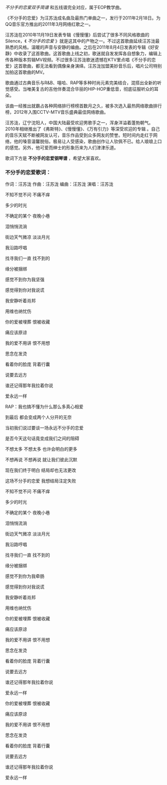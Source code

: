 

_不分手的恋爱双手简谱_ 和五线谱完全对应，属于EOP教学曲。

《不分手的恋爱》为汪苏泷成名曲及最热门单曲之一，发行于2011年2月18日。为QQ音乐官方推出的2011年3月网络红歌之一。

汪苏泷在2010年11月19日发表专辑《慢慢懂》后尝试了很多不同风格歌曲的Silence，《 _不分手的恋爱_
》就是这其中的产物之一。不过这首歌曲延续汪苏泷最熟悉的风格。温暖的声音与安静的编曲。之后在2011年8月4日发表的专辑《好安静》中收录了这首歌曲。这首歌曲上线之初，歌迷就自发发挥各自想象力，编辑上传各种版本剪辑MV视频。不过很多汪苏泷歌迷遗憾在KTV里点唱《不分手的恋爱》这首歌曲，都无法看到偶像亲身演绎。汪苏泷加盟美妙音乐后，唱片公司特别加拍这首歌曲的MV。

歌曲通过古典音乐与R&B、嘻哈、RAP等多种时尚元素完美结合，混搭出全新的听觉感受。当唯美复古的吉他伴奏混合华丽的HIP-HOP重低音，彻底征服听众的耳朵。

该曲一经推出就霸占各种网络排行榜榜首数月之久，被多次选入最热网络歌曲排行榜，2012年入围CCTV-MTV音乐盛典最佳网络歌曲。

汪苏泷，辽宁沈阳人，中国大陆最受欢迎男歌手之一，浑身洋溢着蓬勃朝气。2010年相继推出了《弗斯特》、《慢慢懂》、《万有引力》等深受欢迎的专辑
。自己的音乐天赋不断被网友认可，音乐作品受到众多网友的赞誉。短时间内走红于网络，他的嗓音温馨脱俗。极易让人受感染，歌曲创作让人钦佩不已。给人琅琅上口的感觉。另外，他可爱而绅士的形象历来为人们津津乐道。

歌词下方是 **不分手的恋爱钢琴谱** ，希望大家喜欢。

### 不分手的恋爱歌词：

作词：汪苏泷 作曲：汪苏泷 编曲：汪苏泷 演唱：汪苏泷

不知不觉不问 不痛不痒

多少的时光

不确定的某个 夜晚小巷

泪悄悄流淌

街边天气微凉 淡淡月光

我沿路哼唱

找寻我们一直 找不到的

缘分被捆绑

感觉不到你为我坚强

感觉得到你对我说谎

我安静听着肖邦

用维也纳忧伤

你的爱被埋葬 恨被收藏

痛应该原谅

我的爱不用讲 恨不用想

思念在发烫

看着你的脸庞 背着行囊

说要去远方

谁还记得那年我拉着你说

爱永远一样

RAP：我也搞不懂为什么那么多真心相爱

到最后 都会变成两个人分开的无奈

当初我们说过要谈一场永远不分手的恋爱

是否今天这句话竟变成我们之间的阻碍

不想太多 不想太多 也许会明白的更多

不想再说 不想再说 就让我们彼此沉默

现在我们终于明白 结局却也无法更改

这场不分手的恋爱 我想结局注定失败

不知不觉不问 不痛不痒

多少的时光

不确定的某个 夜晚小巷

泪悄悄流淌

街边天气微凉 淡淡月光

我沿路哼唱

找寻我们一直 找不到的

缘分被捆绑

感觉不到你为我牵肠

感觉得到你对我说谎

我安静听着肖邦

用维也纳忧伤

你的爱被埋葬 恨被收藏

痛应该原谅

我的爱不用讲 恨不用想

思念在发烫

看着你的脸庞 背着行囊

说要去远方

谁还记得那年我拉着你说

爱永远一样

你的爱被埋葬 恨被收藏

痛应该原谅

我的爱不用讲 恨不用想

思念在发烫

看着你的脸庞 背着行囊

说要去远方

谁还记得那年我拉着你说

爱永远一样


